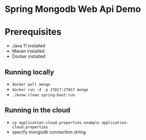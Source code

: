 # Spring Mongodb Web Api Demo 

# Prerequisites

* Java 11 installed
* Maven installed
* Docker installed

## Running locally
* `docker pull mongo`
* `docker run -d -p 27017:27017 mongo`
* `./mvnw clean spring-boot:run`

## Running in the cloud
* `cp application-cloud.properties.example application-cloud.properties`
* specify mongodb connection string